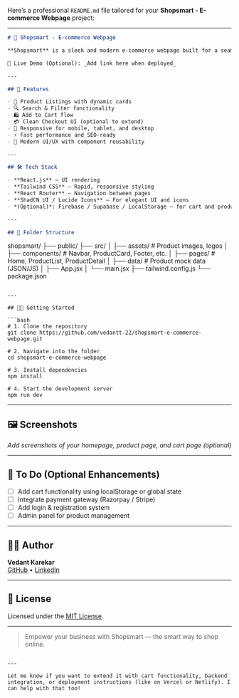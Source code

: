 Here’s a professional `README.md` file tailored for your **Shopsmart - E-commerce Webpage** project:

---

```markdown
# 🛒 Shopsmart - E-commerce Webpage

**Shopsmart** is a sleek and modern e-commerce webpage built for a seamless online shopping experience. This platform is designed with performance and user engagement in mind as a strong foundation for any scalable online store.

🔗 Live Demo (Optional): _Add link here when deployed_

---

## 🚀 Features

- 🧾 Product Listings with dynamic cards
- 🔍 Search & Filter functionality
- 🛍️ Add to Cart flow
- 💳 Clean Checkout UI (optional to extend)
- 📱 Responsive for mobile, tablet, and desktop
- ⚡ Fast performance and SEO-ready
- 🎨 Modern UI/UX with component reusability

---

## 🛠️ Tech Stack

- **React.js** – UI rendering
- **Tailwind CSS** – Rapid, responsive styling
- **React Router** – Navigation between pages
- **ShadCN UI / Lucide Icons** – For elegant UI and icons
- *(Optional)*: Firebase / Supabase / LocalStorage – for cart and product state

---

## 📁 Folder Structure

```
shopsmart/
├── public/
├── src/
│   ├── assets/             # Product images, logos
│   ├── components/         # Navbar, ProductCard, Footer, etc.
│   ├── pages/              # Home, ProductList, ProductDetail
│   ├── data/               # Product mock data (JSON/JS)
│   ├── App.jsx
│   └── main.jsx
├── tailwind.config.js
└── package.json
```

---

## 🧑‍💻 Getting Started

```bash
# 1. Clone the repository
git clone https://github.com/vedantt-22/shopsmart-e-commerce-webpage.git

# 2. Navigate into the folder
cd shopsmart-e-commerce-webpage

# 3. Install dependencies
npm install

# 4. Start the development server
npm run dev
```

---

## 🖼️ Screenshots

_Add screenshots of your homepage, product page, and cart page (optional)_

---

## 📌 To Do (Optional Enhancements)

- [ ] Add cart functionality using localStorage or global state
- [ ] Integrate payment gateway (Razorpay / Stripe)
- [ ] Add login & registration system
- [ ] Admin panel for product management

---

## 👨‍💼 Author

**Vedant Karekar**  
[GitHub](https://github.com/vedantt-22) • [LinkedIn](https://www.linkedin.com/in/vedant-karekar/)

---

## 📄 License

Licensed under the [MIT License](LICENSE).

---

> Empower your business with Shopsmart — the smart way to shop online.
```

---

Let me know if you want to extend it with cart functionality, backend integration, or deployment instructions (like on Vercel or Netlify). I can help with that too!
